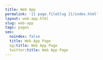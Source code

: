 ```yaml
---
title: Web App
permalink: '{{ page.fileSlug }}/index.html'
layout: web-app.html
slug: web-app
tags: pages
seo:
  noindex: false
  title: Web App Page
  og:title: Web App Page
  twitter:title: Web App Page
---
```



